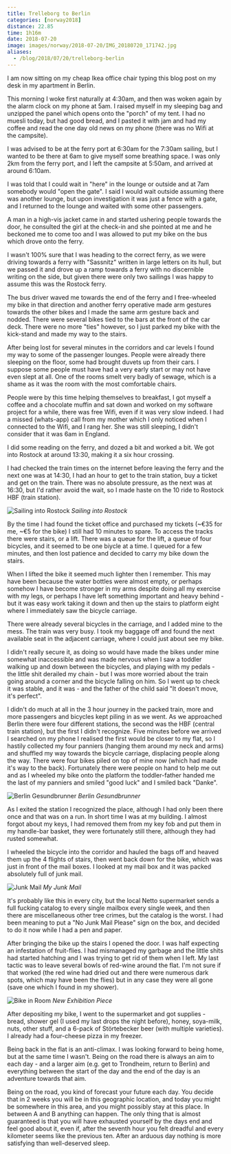 ```yaml
---
title: Trelleborg to Berlin
categories: [norway2018]
distance: 22.85
time: 1h16m
date: 2018-07-20
image: images/norway/2018-07-20/IMG_20180720_171742.jpg
aliases:
  - /blog/2018/07/20/trelleborg-berlin
---
```


I am now sitting on my cheap Ikea office chair typing this blog post on my
desk in my apartment in Berlin.

This morning I woke first naturally at 4:30am, and then was woken again by the alarm clock
on my phone at 5am. I raised myself in my sleeping bag and unzipped the panel
which opens onto the "porch" of my tent. I had no muesli today, but had good
bread, and I pasted it with jam and had my coffee and read the one day old news
on my phone (there was no Wifi at the campsite).

I was advised to be at the ferry port at 6:30am for the 7:30am sailing, but I
wanted to be there at 6am to give myself some breathing space. I was only 2km
from the ferry port, and I left the campsite at 5:50am, and arrived at around
6:10am.

I was told that I could wait in "here" in the lounge or outside and at 7am
somebody would "open the gate". I said I would wait outside assuming there was
another lounge, but upon investigation it was just a fence with a gate, and I
returned to the lounge and waited with some other passengers.

A man in a high-vis jacket came in and started ushering people towards the
door, he consulted the girl at the check-in and she pointed at me and he
beckoned me to come too and I was allowed to put my bike on the bus which
drove onto the ferry.

I wasn't 100% sure that I was heading to the correct ferry, as we were driving
towards a ferry with "Sassnitz" written in large letters on its hull, but we
passed it and drove up a ramp towards a ferry with no discernible writing on
the side, but given there were only two sailings I was happy to assume this
was the Rostock ferry.

The bus driver waved me towards the end of the ferry and I free-wheeled my
bike in that direction and another ferry operative made arm gestures towards
the other bikes and I made the same arm gesture back and nodded. There were
several bikes tied to the bars at the front of the car deck. There were no
more "ties" however, so I just parked my bike with the kick-stand and made my
way to the stairs.

After being lost for several minutes in the corridors and car levels I found
my way to some of the passenger lounges. People were already there sleeping on
the floor, some had brought duvets up from their cars. I suppose some people
must have had a very early start or may not have even slept at all. One of the
rooms smelt very badly of sewage, which is a shame as it was the room with the
most comfortable chairs.

People were by this time helping themselves to breakfast, I got myself a
coffee and a chocolate muffin and sat down and worked on my software project
for a while, there was free Wifi, even if it was very slow indeed. I had a
missed (whats-app) call from my mother which I only noticed when I connected
to the Wifi, and I rang her. She was still sleeping, I didn't consider that it
was 6am in England.

I did some reading on the ferry, and dozed a bit and worked a bit. We got into
Rostock at around 13:30, making it a six hour crossing.

I had checked the train times on the internet before leaving the ferry and the
next one was at 14:30, I had an hour to get to the train station, buy a ticket
and get on the train. There was no absolute pressure, as the next was at
16:30, but I'd rather avoid the wait, so I made haste on the 10 ride to
Rostock HBF (train station).

![Sailing into Rostock](/images/norway/2018-07-20/IMG_20180720_132119.jpg)
*Sailing into Rostock*

By the time I had found the ticket office and purchased my tickets (~€35 for
me, ~€5 for the bike) I still had 10 minutes to spare. To access the tracks
there were stairs, or a lift. There was a queue for the lift, a queue of four
bicycles, and it seemed to be one biycle at a time. I queued for a few
minutes, and then lost patience and decided to carry my bike down the stairs.

When I lifted the bike it seemed much lighter then I remember. This may have
been because the water bottles were almost empty, or perhaps somehow I have
become stronger in my arms despite doing all my exercise with my legs, or
perhaps I have left something important and heavy behind - but it was easy
work taking it down and then up the stairs to platform eight where I immediately
saw the bicycle carriage.

There were already several bicycles in the carriage, and I added mine to the
mess. The train was very busy. I took my baggage off and found the next
available seat in the adjacent carriage, where I could just about see my
bike.

I didn't really secure it, as doing so would have made the bikes under mine
somewhat inaccessible and was made nervous when I saw a toddler walking up and
down between the bicycles, and playing with my pedals - the little shit
derailed my chain - but I was more worried about the train going around a
corner and the bicycle falling on him. So I went up to check it was stable,
and it was - and the father of the child said "It doesn't move, it's perfect".

I didn't do much at all in the 3 hour journey in the packed train, more and
more passengers and bicycles kept piling in as we went. As we approached
Berlin there were four different stations, the second was the HBF (central train
station), but the first I didn't recognize. Five minutes before we arrived I
searched on my phone I realised the first would be closer to my flat, so I
hastily collected my four panniers (hanging them around my neck and arms) and
shuffled my way towards the bicycle carriage, displacing people along the way.
There were four bikes piled on top of mine now (which had made it's way to the
back). Fortunately there were people on hand to help me out and as I wheeled
my bike onto the platform the toddler-father handed me the last of my panniers
and smiled "good luck" and I smiled back "Danke".

![Berlin Gesundbrunner](/images/norway/2018-07-20/IMG_20180720_171742.jpg)
*Berlin Gesundbrunner*

As I exited the station I recognized the place, although I had only been there
once and that was on a run. In short time I was at my building. I almost
forgot about my keys, I had removed them from my key fob and put them in my
handle-bar basket, they were fortunately still there, although they had rusted
somewhat.

I wheeled the bicycle into the corridor and hauled the bags off and heaved
them up the 4 flights of stairs, then went back down for the bike, which was
just in front of the mail boxes. I looked at my mail box and it was packed
absolutely full of junk mail.

![Junk Mail](/images/norway/2018-07-20/IMG_20180720_174009.jpg)
*My Junk Mail*

It's probably like this in every city, but the local Netto supermarket sends a
full fucking catalog to every single mailbox every single week, and then there
are miscellaneous other tree crimes, but the catalog is the worst. I had been
meaning to put a "No Junk Mail Please" sign on the box, and decided to do it
now while I had a pen and paper.

After bringing the bike up the stairs I opened the door. I was half expecting
an infestation of fruit-flies. I had mismanaged my garbage and the little
shits had started hatching and I was trying to get rid of them when I left. My
last tactic was to leave several bowls of red-wine around the flat. I'm not
sure if that worked (the red wine had dried out and there were numerous dark
spots, which may have been the flies) but in any case they were all gone (save
one which I found in my shower).

![Bike in Room](/images/norway/2018-07-20/IMG_20180720_175126.jpg)
*New Exhibition Piece*

After depositing my bike, I went to the supermarket and got supplies - bread,
shower gel (I used my last drops the night before), honey, soya-milk, nuts,
other stuff, and a 6-pack of Störtebecker beer (with multiple varieties). I
already had a four-cheese pizza in my freezer.

Being back in the flat is an anti-climax. I was looking forward to being home,
but at the same time I wasn't. Being on the road there is always an aim to
each day - and a larger aim (e.g. get to Trondheim, return to Berlin) and
everything between the start of the day and the end of the day is an adventure
towards that aim.

Being on the road, you kind of forecast your future each day. You decide
that in 2 weeks you will be in this geographic location, and today you might
be somewhere in this area, and you might possibly stay at this place. In
between A and B anything can happen. The only thing that is almost guaranteed
is that you will have exhausted yourself by the days end and feel good about
it, even if, after the seventh hour you felt dreadful and every kilometer
seems like the previous ten. After an arduous day nothing is more satisfying
than well-deserved sleep.
